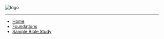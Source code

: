 ![logo](/media/sm-dove.png)  
___

* [Home](/)
* [Foundations](/Foundations/)
* [Sample Bible Study](Sample/)


